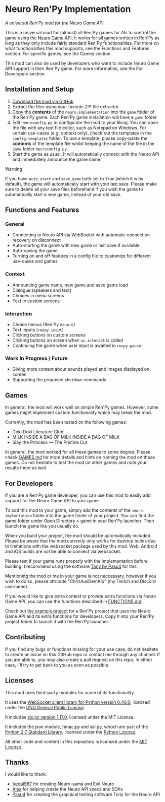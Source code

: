 # Neuro Ren'Py Implementation
*A universal Ren'Py mod for the Neuro Game API*

This is a universal mod for (almost) all Ren'Py games for AIs to control the game using the [Neuro Game API](https://github.com/VedalAI/neuro-sdk/blob/main/API/SPECIFICATION.md).
It works for all games written in Ren'Py as long as they only include fairly standard Ren'Py functionalities.
For more on what functionalities this mod supports, see the Functions and Features section.
For specific games, see the Games section.

This mod can also be used by developers who want to include Neuro Game API support in their Ren'Py game. For more information, see the For Developers section.

## Installation and Setup
1. [Download the mod via GitHub](https://github.com/caheuer/neuro-renpy-implementation/archive/refs/heads/main.zip)
2. Extract the files using your favorite ZIP file extractor
3. Copy the **contents** of the `neuro-implementation` into the `game` folder of the Ren'Py game.
Each Ren'Py game installation will have a `game` folder.
4. Edit `neuroconfig.py` to configurate the mod to your liking.
You can open the file with any text file editor, such as Notepad on Windows.
For certain use-cases (e.g. context only), check out the templates in the `config-templates` folder.
To use a template, please copy-paste the **contents** of the template file whilst keeping the name of the file in the `game` folder `neuroconfig.py`.
5. Start the game as usual. It will automatically connect with the Neuro API and immediately announce the game name.

> [!WARNING]
> If you have `auto_start` and `save_game` both set to `True` (which it is by default), the game will automatically start with your last save.
> Please make sure to delete all your save files beforehand if you wish the game to automatically start a new game, instead of your old save.

## Functions and Features

### General
- Connecting to Neuro API via WebSocket with automatic connection recovery on disconnect
- Auto-starting the game with new game or last save if available
- Auto-saving the game
- Turning on and off features in a config file to customize for different use-cases and games

### Context
- Announcing game name, new game and save game load
- Dialogue (speakers and text)
- Choices in menu screens
- Text in custom screens

### Interaction
- Choice menus (Ren'Py `menu:`s)
- Text inputs (`renpy.input`)
- Clicking buttons on custom screens
- Clicking buttons on screen when `ui.interact` is called
- Continuing the game when user input is awaited in `renpy.pause`

### Work In Progress / Future
- Giving more context about sounds played and images displayed on screen
- Supporting the proposed `shutdown` commands

## Games
In general, the mod will work well on simple Ren'Py games.
However, some games might implement custom functionality which may break the mod.

Currently, the mod has been tested on the following games:
- Doki Doki Literature Club!
- MILK INSIDE A BAG OF MILK INSIDE A BAG OF MILK
- Slay the Princess — The Pristine Cut

In general, the mod worked for all these games to some degree.
Please check [GAMES.md](GAMES.md) for more details and hints on running the mod on these games.
Do not hesitate to test the mod on other games and note your results there as well.

## For Developers
If you are a Ren'Py game developer, you can use this mod to easily add support for the Neuro Game API to your game.

To add this mod to your game, simply add the contents of the `neuro-implentation` folder into the game folder of your project.
You can find the game folder under Open Directory > game in your Ren'Py launcher.
Then launch the game like you usually do.

When you build your project, the mod should be automatically included.
Please be aware that the mod currently only works for desktop builds due to limitations with the websocket package used by this mod.
Web, Android and iOS builds are not be able to connect via websocket.

Please test if your game runs properly with the implementation before building.
I recommend using the software [Tony by Pasu4](https://github.com/Pasu4/neuro-api-tony) for this.

Mentioning the mod or me in your game is not neccessary, however if you wish to do so, please attribute "ChrisAusDemKlo" (my Twitch and Discord username).

If you would like to give extra context or provide extra functions via Neuro Game API, you can use the functions described in [FUNCTIONS.md](FUNCTIONS.md).

Check out [the example project](examples/Example%20Game) for a Ren'Py project that uses the Neuro Game API and its extra functions for developers.
Copy it into your Ren'Py project folder to launch it with the Ren'Py launcher.


## Contributing
If you find any bugs or functions missing for your use case, do not hesitate to create an issue on this GitHub repo or contact me through any channel.
If you are able to, you may also create a pull request on this repo.
In either case, I'll try to get back to you as soon as possible.

## Licenses
This mod uses third-party modules for some of its functionality.

It uses the [WebSocket client library for Python version 0.40.0](https://pypi.org/project/websocket-client/0.40.0/), licensed under the [GNU General Public License](neuro-implementation/websocket/LICENSE).

It includes [six.py version 1.17.0](https://pypi.org/project/six/), licensed under the MIT License.

It includes the json module, hmac.py and ssl.py, whoch are part of the [Python 2.7 Standard Library](https://github.com/python/cpython/tree/2.7), licensed under the [Python License](LICENSE.python.txt).

All other code and content in this repository is licensed under the [MIT License](LICENSE).

## Thanks
I would like to thank:
- [Vedal987](https://github.com/Vedal987) for creating Neuro-sama and Evil Neuro
- [Alex](https://github.com/Alexejhero) for helping create the Neuro API specs and SDKs
- [Pasu4](https://github.com/Pasu4) for creating the graphical testing software Tony for the Neuro API